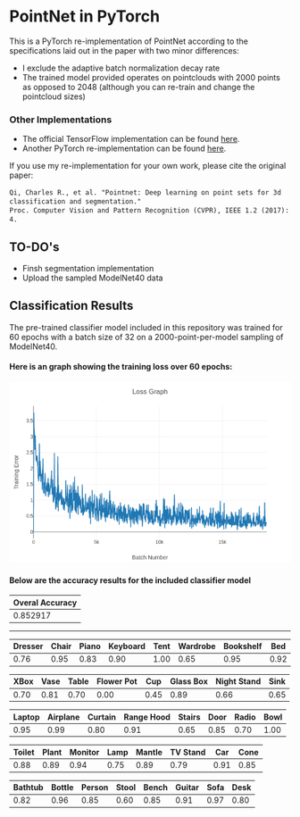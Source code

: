 # PointNet in PyTorch

This is a PyTorch re-implementation of PointNet according to the specifications laid out in the paper with two minor differences:

 * I exclude the adaptive batch normalization decay rate
 * The trained model provided operates on pointclouds with 2000 points as opposed to 2048 (although you can re-train and change the pointcloud sizes)

### Other Implementations
 * The official TensorFlow implementation can be found [here](https://github.com/charlesq34/pointnet).
 * Another PyTorch re-implementation can be found [here](https://github.com/fxia22/pointnet.pytorch).

If you use my re-implementation for your own work, please cite the original paper:

```
Qi, Charles R., et al. "Pointnet: Deep learning on point sets for 3d classification and segmentation." 
Proc. Computer Vision and Pattern Recognition (CVPR), IEEE 1.2 (2017): 4.
```

## TO-DO's
 * Finsh segmentation implementation
 * Upload the sampled ModelNet40 data





## Classification Results

The pre-trained classifier model included in this repository was trained for 60 epochs with a batch size of 32 on a 2000-point-per-model sampling of ModelNet40.

#### Here is an graph showing the training loss over 60 epochs:

![classifier_training_loss](img/classification_training_loss.png)


#### Below are the accuracy results for the included classifier model

| Overal Accuracy |
| --- |
| 0.852917 |

---

| Dresser | Chair | Piano | Keyboard | Tent | Wardrobe | Bookshelf | Bed |
| ------- | ----- | ----- | -------- | ---- | -------- | --------- | --- |
| 0.76 | 0.95 |0.83 | 0.90 | 1.00 | 0.65 | 0.95 | 0.92 |

| XBox | Vase | Table | Flower Pot | Cup | Glass Box | Night Stand | Sink |
| ------- | ----- | ----- | -------- | ---- | -------- | --------- | --- |
| 0.70 | 0.81 |0.70 | 0.00 | 0.45 | 0.89 | 0.66 | 0.65 |

| Laptop | Airplane | Curtain | Range Hood | Stairs | Door | Radio | Bowl |
| ------- | ----- | ----- | -------- | ---- | -------- | --------- | --- |
| 0.95 | 0.99 |0.80 | 0.91 | 0.65 | 0.85 | 0.70 | 1.00 |

| Toilet | Plant | Monitor | Lamp | Mantle | TV Stand | Car | Cone |
| ------- | ----- | ----- | -------- | ---- | -------- | --------- | --- |
| 0.88 | 0.89 |0.94 | 0.75 | 0.89 | 0.79 | 0.91 | 0.85 |


| Bathtub | Bottle | Person | Stool | Bench | Guitar | Sofa | Desk |
| ------- | ----- | ----- | -------- | ---- | -------- | --------- | --- |
| 0.82 | 0.96 | 0.85 | 0.60 | 0.85 | 0.91 | 0.97 | 0.80 |


